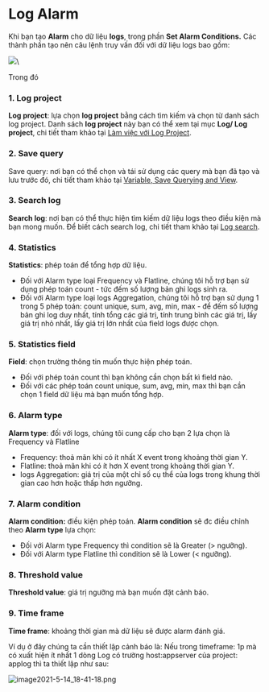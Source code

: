 # Log Alarm

Khi bạn tạo **Alarm** cho dữ liệu **logs**, trong phần **Set Alarm Conditions.** Các thành phần tạo nên câu lệnh truy vấn đối với dữ liệu logs bao gồm:&#x20;

![](http://docs.vngcloud.vn/download/attachments/59807082/image2023-8-8\_14-25-48.png?version=1\&modificationDate=1691479548000\&api=v2)\


Trong đó

### 1. Log project

**Log project**: lựa chọn **log project** bằng cách tìm kiếm và chọn từ danh sách log project. Danh sách **log project** này bạn có thể xem tại mục **Log/ Log project**, chi tiết tham khảo tại [Làm việc với Log Project](https://docs.vngcloud.vn/pages/viewpage.action?pageId=59807130).

### 2. Save query

Save query: nơi bạn có thể chọn và tái sử dụng các query mà bạn đã tạo và lưu trước đó, chi tiết tham khảo tại [Variable, Save Querying and View](http://docs.vngcloud.vn/display/VPV/Variable%2C+Save+Querying+and+View).

### 3. Search log

**Search log**: nơi bạn có thể thực hiện tìm kiếm dữ liệu logs theo điều kiện mà bạn mong muốn. Để biết cách search log, chi tiết tham khảo tại [Log search](https://docs.vngcloud.vn/display/VPV/Log+search).

### 4. Statistics

**Statistics**: phép toán để tổng hợp dữ liệu.

* Đối với Alarm type loại Frequency và Flatline, chúng tôi hỗ trợ bạn sử dụng phép toán count - tức đếm số lượng bản ghi logs sinh ra.
* Đối với Alarm type loại logs Aggregation, chúng tôi hỗ trợ bạn sử dụng 1 trong 5 phép toán: count unique, sum, avg, min, max - để đếm số lượng bản ghi log duy nhất, tính tổng các giá trị, tính trung bình các giá trị, lấy giá trị nhỏ nhất, lấy giá trị lớn nhất của field logs được chọn.

### 5. Statistics field

**Field**: chọn trường thông tin muốn thực hiện phép toán.

* Đối với phép toán count thì bạn không cần chọn bất kì field nào.
* Đối với các phép toán count unique, sum, avg, min, max thì bạn cần chọn 1 field dữ liệu mà bạn muốn tổng hợp.

### 6. Alarm type

**Alarm type**: đối với logs, chúng tôi cung cấp cho bạn 2 lựa chọn là Frequency và Flatline

* Frequency: thoả mãn khi có ít nhất X event trong khoảng thời gian Y.
* Flatline: thoả mãn khi có ít hơn X event trong khoảng thời gian Y.
* logs Aggregation: giá trị của một chỉ số cụ thể của logs trong khung thời gian cao hơn hoặc thấp hơn ngưỡng.

### 7. Alarm condition

**Alarm condition:** điều kiện phép toán. **Alarm condition** sẽ đc điều chỉnh theo **Alarm type** lựa chọn:

* Đối với Alarm type Frequency thì condition sẽ là Greater (> ngưỡng).
* Đối với Alarm type Flatline thì condition sẽ là Lower (< ngưỡng).

### 8. Threshold value

**Threshold value**: giá trị ngưỡng mà bạn muốn đặt cảnh báo.&#x20;

### 9. Time frame

**Time frame**: khoảng thời gian mà dữ liệu sẽ được alarm đánh giá.

Ví dụ ở đây chúng ta cần thiết lập cảnh báo là: Nếu trong timeframe: 1p mà có xuất hiện ít nhất 1 dòng Log có trường host:appserver của project: applog thì ta thiết lập như sau:

![image2021-5-14\_18-41-18.png](https://docs.vngcloud.vn/download/attachments/31555733/image2021-5-14\_18-41-18.png?version=1\&modificationDate=1620992478000\&api=v2)
